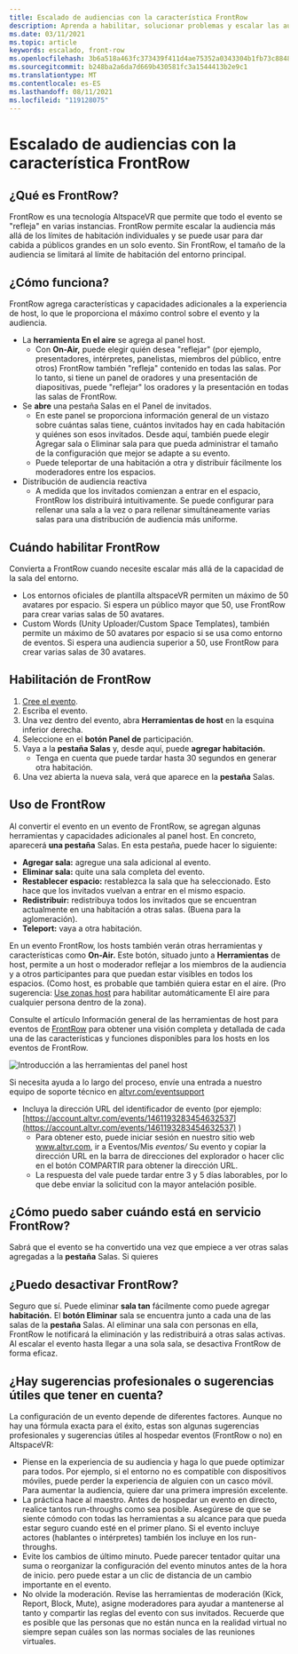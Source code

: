 ```yaml
---
title: Escalado de audiencias con la característica FrontRow
description: Aprenda a habilitar, solucionar problemas y escalar las audiencias de AltspaceVR con la característica FrontRow.
ms.date: 03/11/2021
ms.topic: article
keywords: escalado, front-row
ms.openlocfilehash: 3b6a518a463fc373439f411d4ae75352a0343304b1fb73c8848d3bfd5fa19973
ms.sourcegitcommit: b248ba2a6da7d669b430581fc3a1544413b2e9c1
ms.translationtype: MT
ms.contentlocale: es-ES
ms.lasthandoff: 08/11/2021
ms.locfileid: "119128075"
---
```

# <a name="scaling-your-audiences-with-frontrow-feature"></a>Escalado de audiencias con la característica FrontRow

## <a name="what-is-frontrow"></a>¿Qué es FrontRow?

FrontRow es una tecnología AltspaceVR que permite que todo el evento se "refleja" en varias instancias. FrontRow permite escalar la audiencia más allá de los límites de habitación individuales y se puede usar para dar cabida a públicos grandes en un solo evento. Sin FrontRow, el tamaño de la audiencia se limitará al límite de habitación del entorno principal.

## <a name="how-does-it-work"></a>¿Cómo funciona?

FrontRow agrega características y capacidades adicionales a la experiencia de host, lo que le proporciona el máximo control sobre el evento y la audiencia. 

* La **herramienta En el aire** se agrega al panel host.
    * Con **On-Air,** puede elegir quién desea "reflejar" (por ejemplo, presentadores, intérpretes, panelistas, miembros del público, entre otros) FrontRow también "refleja" contenido en todas las salas. Por lo tanto, si tiene un panel de oradores y una presentación de diapositivas, puede "reflejar" los oradores y la presentación en todas las salas de FrontRow.
* Se **abre** una pestaña Salas en el Panel de invitados.
    * En este panel se proporciona información general de un vistazo sobre cuántas salas tiene, cuántos invitados hay en cada habitación y quiénes son esos invitados. Desde aquí, también puede  elegir  Agregar sala o Eliminar sala para que pueda administrar el tamaño de la configuración que mejor se adapte a su evento.
    * Puede teleportar de una habitación a otra y distribuir fácilmente los moderadores entre los espacios.
* Distribución de audiencia reactiva
    * A medida que los invitados comienzan a entrar en el espacio, FrontRow los distribuirá intuitivamente. Se puede configurar para rellenar una sala a la vez o para rellenar simultáneamente varias salas para una distribución de audiencia más uniforme.

## <a name="when-to-enable-frontrow"></a>Cuándo habilitar FrontRow

Convierta a FrontRow cuando necesite escalar más allá de la capacidad de la sala del entorno.

* Los entornos oficiales de plantilla altspaceVR permiten un máximo de 50 avatares por espacio. Si espera un público mayor que 50, use FrontRow para crear varias salas de 50 avatares.
* Custom Words (Unity Uploader/Custom Space Templates), también permite un máximo de 50 avatares por espacio si se usa como entorno de eventos. Si espera una audiencia superior a 50, use FrontRow para crear varias salas de 30 avatares.

## <a name="how-to-enable-frontrow"></a>Habilitación de FrontRow

1. [Cree el evento](https://account.altvr.com/events/new).
2. Escriba el evento.
3. Una vez dentro del evento, abra **Herramientas de host** en la esquina inferior derecha.
4. Seleccione en el **botón Panel de** participación.
5. Vaya a la **pestaña Salas** y, desde aquí, puede **agregar habitación.**
    * Tenga en cuenta que puede tardar hasta 30 segundos en generar otra habitación. 
6. Una vez abierta la nueva sala, verá que aparece en la **pestaña** Salas. 

## <a name="how-to-use-frontrow"></a>Uso de FrontRow

Al convertir el evento en un evento de FrontRow, se agregan algunas herramientas y capacidades adicionales al panel host. En concreto, aparecerá **una pestaña** Salas. En esta pestaña, puede hacer lo siguiente:

* **Agregar sala:** agregue una sala adicional al evento. 
* **Eliminar sala:** quite una sala completa del evento.
* **Restablecer espacio:** restablezca la sala que ha seleccionado. Esto hace que los invitados vuelvan a entrar en el mismo espacio.
* **Redistribuir:** redistribuya todos los invitados que se encuentran actualmente en una habitación a otras salas. (Buena para la aglomeración).
* **Teleport:** vaya a otra habitación.

En un evento FrontRow, los hosts también verán otras herramientas y características como **On-Air.** Este botón, situado junto a **Herramientas** de host, permite a un host o moderador reflejar a los miembros de la audiencia y a otros participantes para que puedan estar visibles en todos los espacios. (Como host, es probable  que también quiera estar en el aire. (Pro sugerencia: [Use zonas host](https://altvr.com/holiday2020/) para habilitar automáticamente El aire para cualquier persona dentro de la zona).

Consulte el artículo Información general de las herramientas de host para eventos de [FrontRow](../tutorials/host-tools-for-events.md) para obtener una visión completa y detallada de cada una de las características y funciones disponibles para los hosts en los eventos de FrontRow.

![Introducción a las herramientas del panel host](images/scaling-audiences.png)

Si necesita ayuda a lo largo del proceso, envíe una entrada a nuestro equipo de soporte técnico en [altvr.com/eventsupport](https://help.altvr.com/hc/en-us/requests/new?ticket_form_id=360001833313)

* Incluya la dirección URL del identificador de evento (por ejemplo: [https://account.altvr.com/events/1461193283454632537](https://account.altvr.com/events/1461193283454632537) )
    * Para obtener esto, puede iniciar sesión en nuestro sitio web www.altvr.com, ir a Eventos/Mis *eventos/* Su evento y copiar la dirección URL en la barra de direcciones del explorador o hacer clic en el botón COMPARTIR para obtener la dirección URL.
    * La respuesta del vale puede tardar entre 3 y 5 días laborables, por lo que debe enviar la solicitud con la mayor antelación posible.
 
## <a name="how-will-i-know-when-frontrow-is-on"></a>¿Cómo puedo saber cuándo está en servicio FrontRow?

Sabrá que el evento se ha convertido una vez que empiece a ver otras salas agregadas a la **pestaña** Salas. Si quieres 
 
## <a name="can-i-turn-off-frontrow"></a>¿Puedo desactivar FrontRow?

Seguro que sí. Puede eliminar **sala tan** fácilmente como puede agregar **habitación.** El **botón Eliminar** sala se encuentra junto a cada una de las salas de la **pestaña** Salas. Al eliminar una sala con personas en ella, FrontRow le notificará la eliminación y las redistribuirá a otras salas activas. Al escalar el evento hasta llegar a una sola sala, se desactiva FrontRow de forma eficaz. 
 
## <a name="any-pro-tips-or-helpful-hints-to-be-aware-of"></a>¿Hay sugerencias profesionales o sugerencias útiles que tener en cuenta?

La configuración de un evento depende de diferentes factores. Aunque no hay una fórmula exacta para el éxito, estas son algunas sugerencias profesionales y sugerencias útiles al hospedar eventos (FrontRow o no) en AltspaceVR:
* Piense en la experiencia de su audiencia y haga lo que puede optimizar para todos. Por ejemplo, si el entorno no es compatible con dispositivos móviles, puede perder la experiencia de alguien con un casco móvil. Para aumentar la audiencia, quiere dar una primera impresión excelente.
* La práctica hace al maestro. Antes de hospedar un evento en directo, realice tantos run-throughs como sea posible. Asegúrese de que se siente cómodo con todas las herramientas a su alcance para que pueda estar seguro cuando esté en el primer plano. Si el evento incluye actores (hablantes o intérpretes) también los incluye en los run-throughs.
* Evite los cambios de último minuto. Puede parecer tentador quitar una suma o reorganizar la configuración del evento minutos antes de la hora de inicio. pero puede estar a un clic de distancia de un cambio importante en el evento. 
* No olvide la moderación. Revise las herramientas de moderación (Kick, Report, Block, Mute), asigne moderadores para ayudar a mantenerse al tanto y compartir las reglas del evento con sus invitados. Recuerde que es posible que las personas que no están nunca en la realidad virtual no siempre sepan cuáles son las normas sociales de las reuniones virtuales.